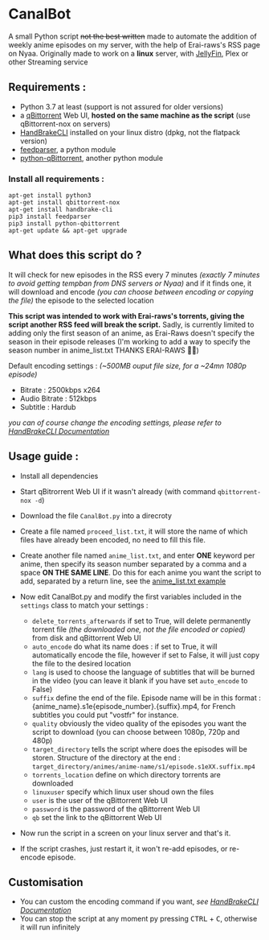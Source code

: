 # CanalBot
A small Python script ~~not the best written~~ made to automate the addition of weekly anime episodes on my server, with the help of Erai-raws's RSS page on Nyaa.
Originally made to work on a **linux** server, with [JellyFin](https://github.com/jellyfin/jellyfin), Plex or other Streaming service

## Requirements :
- Python 3.7 at least (support is not assured for older versions)
- a [qBittorrent](https://github.com/qbittorrent/qBittorrent) Web UI, **hosted on the same machine as the script** (use qBittorrent-nox on servers)
- [HandBrakeCLI](https://github.com/HandBrake/HandBrake) installed on your linux distro (dpkg, not the flatpack version)
- [feedparser](https://github.com/kurtmckee/feedparser), a python module
- [python-qBittorrent](https://github.com/v1k45/python-qBittorrent), another python module

### Install all requirements :
```
apt-get install python3
apt-get install qbittorrent-nox
apt-get install handbrake-cli
pip3 install feedparser
pip3 install python-qbittorrent
apt-get update && apt-get upgrade
```

## What does this script do ?
It will check for new episodes in the RSS every 7 minutes *(exactly 7 minutes to avoid getting tempban from DNS servers or Nyaa)* and if it finds one, it will download and encode *(you can choose between encoding or copying the file)* the episode to the selected location

**This script was intended to work with Erai-raws's torrents, giving the script another RSS feed will break the script.**
Sadly, is currently limited to adding only the first season of an anime, as Erai-Raws doesn't specify the season in their episode releases (I'm working to add a way to specify the season number in anime_list.txt THANKS ERAI-RAWS 👏👏)

Default encoding settings : *(~500MB ouput file size, for a ~24mn 1080p episode)*
- Bitrate : 2500kbps x264
- Audio Bitrate : 512kbps 
- Subtitle : Hardub

*you can of course change the encoding settings, please refer to [HandBrakeCLI Documentation](https://handbrake.fr/docs/en/latest/cli/cli-options.html)*

## Usage guide :
- Install all dependencies
- Start qBitrorrent Web UI if it wasn't already (with command `qbittorrent-nox -d`)
- Download the file `CanalBot.py` into a direcroty
- Create a file named `proceed_list.txt`, it will store the name of which files have already been encoded, no need to fill this file.
- Create another file named `anime_list.txt`, and enter **ONE** keyword per anime, then specify its season number separated by a comma and a space **ON THE SAME LINE**. Do this for each anime you want the script to add, separated by a return line, see the [anime_list.txt example](https://github.com/YazZHh/CanalBot/blob/main/anime_list.txt)
- Now edit CanalBot.py and modify the first variables included in the `settings` class to match your settings :
  * `delete_torrents_afterwards` if set to True, will delete permanently torrent file *(the downloaded one, not the file encoded or copied)* from disk and qBittorrent Web UI
  * `auto_encode` do what its name does : if set to True, it will automatically encode the file, however if set to False, it will just copy the file to the desired location
  * `lang` is used to choose the language of subtitles that will be burned in the video (you can leave it blank if you have set `auto_encode` to False)
  * `suffix` define the end of the file. Episode name will be in this format : {anime_name}.s1e{episode_number}.{suffix}.mp4, for French subtitles you could put "vostfr" for instance.
  * `quality` obviously the video quality of the episodes you want the script to download (you can choose between 1080p, 720p and 480p)
  * `target_directory` tells the script where does the episodes will be storen. Structure of the directory at the end : `target_directory/animes/anime-name/s1/episode.s1eXX.suffix.mp4`
  * `torrents_location` define on which directory torrents are downloaded
  * `linuxuser` specify which linux user shoud own the files
  * `user` is the user of the qBittorrent Web UI
  * `password` is the password of the qBittorrent Web UI
  * `qb` set the link to the qBittorrent Web UI

- Now run the script in a screen on your linux server and that's it.
- If the script crashes, just restart it, it won't re-add episodes, or re-encode episode.

## Customisation
- You can custom the encoding command if you want, *see [HandBrakeCLI Documentation](https://handbrake.fr/docs/en/latest/cli/cli-options.html)*
- You can stop the script at any moment py pressing <kbd>CTRL</kbd> + <kbd>C</kbd>, otherwise it will run infinitely
